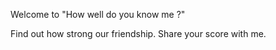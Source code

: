 Welcome to "How well do you know me ?"

Find out how strong our friendship.
Share your score with me.

